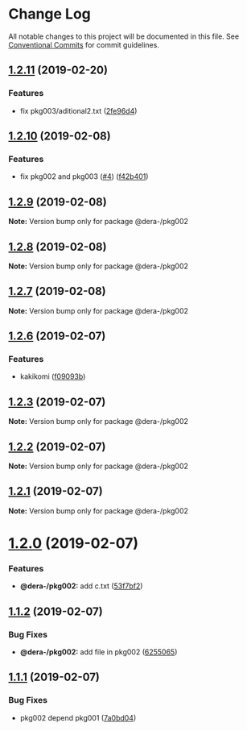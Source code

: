 # Change Log

All notable changes to this project will be documented in this file.
See [Conventional Commits](https://conventionalcommits.org) for commit guidelines.

## [1.2.11](https://github.com/dera-/lerna_test/compare/@dera-/pkg002@1.2.10...@dera-/pkg002@1.2.11) (2019-02-20)


### Features

* fix pkg003/aditional2.txt ([2fe96d4](https://github.com/dera-/lerna_test/commit/2fe96d4))





## [1.2.10](https://github.com/dera-/lerna_test/compare/@dera-/pkg002@1.2.9...@dera-/pkg002@1.2.10) (2019-02-08)


### Features

* fix pkg002 and pkg003 ([#4](https://github.com/dera-/lerna_test/issues/4)) ([f42b401](https://github.com/dera-/lerna_test/commit/f42b401))





## [1.2.9](https://github.com/dera-/lerna_test/compare/@dera-/pkg002@1.2.8...@dera-/pkg002@1.2.9) (2019-02-08)

**Note:** Version bump only for package @dera-/pkg002





## [1.2.8](https://github.com/dera-/lerna_test/compare/@dera-/pkg002@1.2.7...@dera-/pkg002@1.2.8) (2019-02-08)

**Note:** Version bump only for package @dera-/pkg002





## [1.2.7](https://github.com/dera-/lerna_test/compare/@dera-/pkg002@1.2.6...@dera-/pkg002@1.2.7) (2019-02-08)

**Note:** Version bump only for package @dera-/pkg002





## [1.2.6](https://github.com/dera-/lerna_test/compare/@dera-/pkg002@1.2.5...@dera-/pkg002@1.2.6) (2019-02-07)


### Features

* kakikomi ([f09093b](https://github.com/dera-/lerna_test/commit/f09093b))





## [1.2.3](https://github.com/dera-/lerna_test/compare/@dera-/pkg002@1.2.2...@dera-/pkg002@1.2.3) (2019-02-07)

**Note:** Version bump only for package @dera-/pkg002





## [1.2.2](https://github.com/dera-/lerna_test/compare/@dera-/pkg002@1.2.1...@dera-/pkg002@1.2.2) (2019-02-07)

**Note:** Version bump only for package @dera-/pkg002





## [1.2.1](https://github.com/dera-/lerna_test/compare/@dera-/pkg002@1.2.0...@dera-/pkg002@1.2.1) (2019-02-07)

**Note:** Version bump only for package @dera-/pkg002





# [1.2.0](https://github.com/dera-/lerna_test/compare/@dera-/pkg002@1.1.2...@dera-/pkg002@1.2.0) (2019-02-07)


### Features

* **@dera-/pkg002:** add c.txt ([53f7bf2](https://github.com/dera-/lerna_test/commit/53f7bf2))





## [1.1.2](https://github.com/dera-/lerna_test/compare/@dera-/pkg002@1.1.1...@dera-/pkg002@1.1.2) (2019-02-07)


### Bug Fixes

* **@dera-/pkg002:** add file in pkg002 ([6255065](https://github.com/dera-/lerna_test/commit/6255065))





## [1.1.1](https://github.com/dera-/lerna_test/compare/@dera-/pkg002@1.1.0...@dera-/pkg002@1.1.1) (2019-02-07)


### Bug Fixes

* pkg002 depend pkg001 ([7a0bd04](https://github.com/dera-/lerna_test/commit/7a0bd04))
